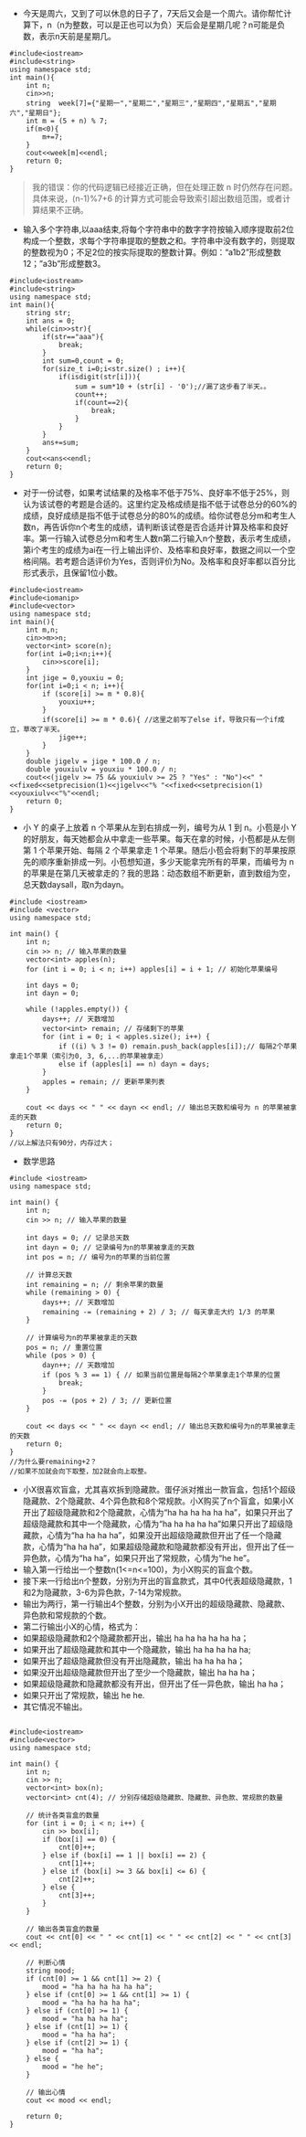 - 今天是周六，又到了可以休息的日子了，7天后又会是一个周六。请你帮忙计算下，n（n为整数，可以是正也可以为负）天后会是星期几呢？n可能是负数，表示n天前是星期几。
```
#include<iostream>
#include<string>
using namespace std;
int main(){
    int n;
    cin>>n;
    string  week[7]={"星期一","星期二","星期三","星期四","星期五","星期六","星期日"};
    int m = (5 + n) % 7;
    if(m<0){
        m+=7;
    }
    cout<<week[m]<<endl;
    return 0;
}
```
> 我的错误：你的代码逻辑已经接近正确，但在处理正数 n 时仍然存在问题。具体来说，(n-1)%7+6 的计算方式可能会导致索引超出数组范围，或者计算结果不正确。


- 输入多个字符串,以aaa结束,将每个字符串中的数字字符按输入顺序提取前2位构成一个整数，求每个字符串提取的整数之和。字符串中没有数字的，则提取的整数视为0；不足2位的按实际提取的整数计算。例如：“a1b2”形成整数12；”a3b”形成整数3。
```
#include<iostream>
#include<string>
using namespace std;
int main(){
    string str;
    int ans = 0;
    while(cin>>str){
        if(str=="aaa"){
            break;
        }
        int sum=0,count = 0;
        for(size_t i=0;i<str.size() ; i++){
            if(isdigit(str[i])){
                sum = sum*10 + (str[i] - '0');//漏了这步看了半天。。
                count++;
                if(count==2){   
                    break;
                }
            }
        }
        ans+=sum;
    }
    cout<<ans<<endl;
    return 0;
}
```

- 对于一份试卷，如果考试结果的及格率不低于75%、良好率不低于25%，则认为该试卷的考题是合适的。这里约定及格成绩是指不低于试卷总分的60%的成绩，良好成绩是指不低于试卷总分的80%的成绩。给你试卷总分m和考生人数n，再告诉你n个考生的成绩，请判断该试卷是否合适并计算及格率和良好率。第一行输入试卷总分m和考生人数n第二行输入n个整数，表示考生成绩，第i个考生的成绩为ai在一行上输出评价、及格率和良好率，数据之间以一个空格间隔。若考题合适评价为Yes，否则评价为No。及格率和良好率都以百分比形式表示，且保留1位小数。
```
#include<iostream>
#include<iomanip>
#include<vector>
using namespace std;
int main(){
    int m,n;
    cin>>m>>n;
    vector<int> score(n);
    for(int i=0;i<n;i++){
        cin>>score[i];
    }
    int jige = 0,youxiu = 0;
    for(int i=0;i < n; i++){
        if (score[i] >= m * 0.8){
            youxiu++;
        }
        if(score[i] >= m * 0.6){ //这里之前写了else if，导致只有一个if成立，草改了半天。
            jige++;
        }
    }
    double jigelv = jige * 100.0 / n;
    double youxiulv = youxiu * 100.0 / n;
    cout<<(jigelv >= 75 && youxiulv >= 25 ? "Yes" : "No")<<" "<<fixed<<setprecision(1)<<jigelv<<"% "<<fixed<<setprecision(1)<<youxiulv<<"%"<<endl;
    return 0;
}
```
- 小 Y 的桌子上放着 n 个苹果从左到右排成一列，编号为从 1 到 n。小苞是小 Y 的好朋友，每天她都会从中拿走一些苹果。每天在拿的时候，小苞都是从左侧第 1 个苹果开始、每隔 2 个苹果拿走 1 个苹果。随后小苞会将剩下的苹果按原先的顺序重新排成一列。小苞想知道，多少天能拿完所有的苹果，而编号为 n 的苹果是在第几天被拿走的？我的思路：动态数组不断更新，直到数组为空，总天数daysall，取n为dayn。
```
#include <iostream>
#include <vector>
using namespace std;

int main() {
    int n;
    cin >> n; // 输入苹果的数量
    vector<int> apples(n);
    for (int i = 0; i < n; i++) apples[i] = i + 1; // 初始化苹果编号

    int days = 0;
    int dayn = 0;

    while (!apples.empty()) {
        days++; // 天数增加
        vector<int> remain; // 存储剩下的苹果
        for (int i = 0; i < apples.size(); i++) {
            if ((i) % 3 != 0) remain.push_back(apples[i]);// 每隔2个苹果拿走1个苹果（索引为0, 3, 6,...的苹果被拿走）
            else if (apples[i] == n) dayn = days;
        }
        apples = remain; // 更新苹果列表
    }

    cout << days << " " << dayn << endl; // 输出总天数和编号为 n 的苹果被拿走的天数
    return 0;
}
//以上解法只有90分，内存过大；
```
  - 数学思路
```
#include <iostream>
using namespace std;

int main() {
    int n;
    cin >> n; // 输入苹果的数量

    int days = 0; // 记录总天数
    int dayn = 0; // 记录编号为n的苹果被拿走的天数
    int pos = n; // 编号为n的苹果的当前位置

    // 计算总天数
    int remaining = n; // 剩余苹果的数量
    while (remaining > 0) {
        days++; // 天数增加
        remaining -= (remaining + 2) / 3; // 每天拿走大约 1/3 的苹果
    }

    // 计算编号为n的苹果被拿走的天数
    pos = n; // 重置位置
    while (pos > 0) {
        dayn++; // 天数增加
        if (pos % 3 == 1) { // 如果当前位置是每隔2个苹果拿走1个苹果的位置
            break;
        }
        pos -= (pos + 2) / 3; // 更新位置
    }

    cout << days << " " << dayn << endl; // 输出总天数和编号为n的苹果被拿走的天数
    return 0;
}
//为什么要remaining+2？
//如果不加就会向下取整，加2就会向上取整。
```

- 小X很喜欢盲盒，尤其喜欢拆到隐藏款。蛋仔派对推出一款盲盒，包括1个超级隐藏款、2个隐藏款、4个异色款和8个常规款。小X购买了n个盲盒，如果小X开出了超级隐藏款和2个隐藏款，心情为“ha ha ha ha ha ha”，如果只开出了超级隐藏款和其中一个隐藏款，心情为“ha ha ha ha ha”如果只开出了超级隐藏款，心情为“ha ha ha ha”，如果没开出超级隐藏款但开出了任一个隐藏款，心情为“ha ha ha”，如果超级隐藏款和隐藏款都没有开出，但开出了任一异色款，心情为“ha ha”，如果只开出了常规款，心情为“he he”。
- 输入第一行给出一个整数n(1<=n<=100)，为小X购买的盲盒个数。
- 接下来一行给出n个整数，分别为开出的盲盒款式，其中0代表超级隐藏款，1和2为隐藏款，3-6为异色款，7-14为常规款。
- 输出为两行，第一行输出4个整数，分别为小X开出的超级隐藏款、隐藏款、异色款和常规款的个数。
- 第二行输出小X的心情，格式为：
- 如果超级隐藏款和2个隐藏款都开出，输出 ha ha ha ha ha ha；
- 如果开出了超级隐藏款和其中一个隐藏款，输出 ha ha ha ha ha;
- 如果开出了超级隐藏款但没有开出隐藏款，输出 ha ha ha ha；
- 如果没开出超级隐藏款但开出了至少一个隐藏款，输出 ha ha ha；
- 如果超级隐藏款和隐藏款都没有开出，但开出了任一异色款，输出 ha ha；
- 如果只开出了常规款，输出 he he.
- 其它情况不输出。
```

#include<iostream>
#include<vector>
using namespace std;

int main() {
    int n;
    cin >> n;
    vector<int> box(n);
    vector<int> cnt(4); // 分别存储超级隐藏款、隐藏款、异色款、常规款的数量

    // 统计各类盲盒的数量
    for (int i = 0; i < n; i++) {
        cin >> box[i];
        if (box[i] == 0) {
            cnt[0]++;
        } else if (box[i] == 1 || box[i] == 2) {
            cnt[1]++;
        } else if (box[i] >= 3 && box[i] <= 6) {
            cnt[2]++;
        } else {
            cnt[3]++;
        }
    }

    // 输出各类盲盒的数量
    cout << cnt[0] << " " << cnt[1] << " " << cnt[2] << " " << cnt[3] << endl;

    // 判断心情
    string mood;
    if (cnt[0] >= 1 && cnt[1] >= 2) {
        mood = "ha ha ha ha ha ha";
    } else if (cnt[0] >= 1 && cnt[1] >= 1) {
        mood = "ha ha ha ha ha";
    } else if (cnt[0] >= 1) {
        mood = "ha ha ha ha";
    } else if (cnt[1] >= 1) {
        mood = "ha ha ha";
    } else if (cnt[2] >= 1) {
        mood = "ha ha";
    } else {
        mood = "he he";
    }

    // 输出心情
    cout << mood << endl;

    return 0;
}
```